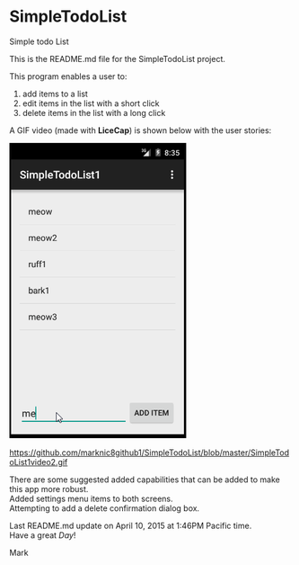 # SimpleTodoList
Simple todo List

This is the README.md file for the SimpleTodoList project.

This program enables a user to:
 1. add items to a list
 2. edit items in the list with a short click
 3. delete items in the list with a long click

A GIF video (made with **LiceCap**) is shown below with the user stories:

![My Video Walkthrough](SimpleTodoList1video2.gif)

https://github.com/marknic8github1/SimpleTodoList/blob/master/SimpleTodoList1video2.gif

There are some suggested added capabilities that can be added to make this app more robust.  
Added settings menu items to both screens.  
Attempting to add a delete confirmation dialog box.

Last README.md update on April 10, 2015 at 1:46PM Pacific time.  
Have a great *Day*!  

Mark
